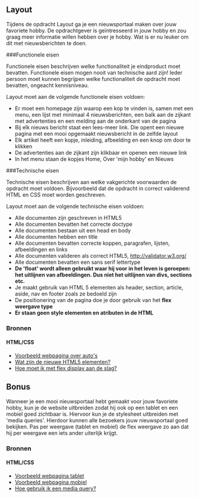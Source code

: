 ## Layout

Tijdens de opdracht Layout ga je een nieuwsportaal maken over jouw favoriete hobby. De opdrachtgever is geïntresseerd in jouw hobby en zou graag meer informatie willen hebben over je hobby. Wat is er nu leuker om dit met nieuwsberichten te doen.

###Functionele eisen

Functionele eisen beschrijven welke functionaliteit je eindproduct moet bevatten. Functionele eisen mogen nooit van technische aard zijn! Ieder persoon moet kunnen begrijpen welke functionaliteit de opdracht moet bevatten, ongeacht kennisniveau.

Layout moet aan de volgende functionele eisen voldoen:

* Er moet een homepage zijn waarop een kop te vinden is, samen met een menu, een lijst met minimaal 4 nieuwsberichten, een balk aan de zijkant met advertenties en een melding aan de onderkant van de pagina
* Bij elk nieuws bericht staat een lees-meer link. Die opent een nieuwe pagina met een mooi opgemaakt nieuwsbericht in de zelfde layout
* Elk artikel heeft een kopje, inleiding, afbeelding en een knop om door te klikken
* De advertenties aan de zijkant zijn klikbaar en openen een nieuwe link
* In het menu staan de kopjes Home, Over 'mijn hobby' en Nieuws

###Technische eisen

Technische eisen beschrijven aan welke vakgerichte voorwaarden de opdracht moet voldoen. Bijvoorbeeld dat de opdracht in correct validerend HTML en CSS moet worden geschreven.

Layout moet aan de volgende technische eisen voldoen:

* Alle documenten zijn geschreven in HTML5
* Alle documenten bevatten het correcte doctype
* Alle documenten bestaan uit een head en body
* Alle documenten hebben een title
* Alle documenten bevatten correcte koppen, paragrafen, lijsten, afbeeldingen en links
* Alle documenten valideren als correct HTML5, http://validator.w3.org/
* Alle documenten bevatten een sans serif lettertype
* **De 'float' wordt alleen gebruikt waar hij voor in het leven is geroepen: het uitlijnen van afbeeldingen. Dus niet het uitlijnen van divs, sections etc.**
* Je maakt gebruik van HTML 5 elementen als header, section, article, aside, nav en footer zoals ze bedoeld zijn
* De positionering van de pagina doe je door gebruik van het **flex weergave type**
* **Er staan geen style elementen en atributen in de HTML**

### Bronnen
#### HTML/CSS

* [Voorbeeld webpagina over auto's](https://www.jwhuisman.nl/dvc/2016/layout/voorbeelden/home.jpg)
* [Wat zijn de nieuwe HTML5 elementen?](http://www.w3schools.com/html/html5_new_elements.asp)
* [Hoe moet ik met flex display aan de slag?](http://www.w3schools.com/cssref/css3_pr_flex.asp)

## Bonus

Wanneer je een mooi nieuwsportaal hebt gemaakt voor jouw favoriete hobby, kun je de website uitbreiden zodat hij ook op een tablet en een mobiel goed zichtbaar is. Hiervoor kun je de stylesheet uitbreiden met 'media queries'. Hierdoor kunnen alle bezoekers jouw nieuwsportaal goed bekijken. Pas per weergave (tablet en mobiel) de flex weergave zo aan dat hij per weergave een iets ander uiterlijk krijgt.

### Bronnen
#### HTML/CSS

* [Voorbeeld webpagina tablet](https://www.jwhuisman.nl/dvc/2016/layout/voorbeelden/home-tablet.jpg)
* [Voorbeeld webpagina mobiel](https://www.jwhuisman.nl/dvc/2016/layout/voorbeelden/home-mobiel.jpg)
* [Hoe gebruik ik een media query?](http://www.w3schools.com/cssref/css3_pr_mediaquery.asp)
